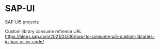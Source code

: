 # SAP-UI
SAP UI5 projects


Custom library consume
refrence URL 
https://blogs.sap.com/2021/04/06/how-to-consume-ui5-custom-libraries-in-bas-or-vs-code/
